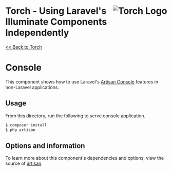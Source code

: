 # <img src="../../torch-logo.png" alt="Torch Logo" align="right">Torch - Using Laravel's Illuminate Components Independently

[&lt;&lt; Back to Torch](../../readme.md)

# Console

This component shows how to use Laravel's [Artisan Console](https://laravel.com/docs/7.x/artisan) features in non-Laravel applications.

## Usage
From this directory, run the following to serve console application.

```bash
$ composer install
$ php artisan
```

## Options and information

To learn more about this component's dependencies and options, view the source of [artisan](artisan).
